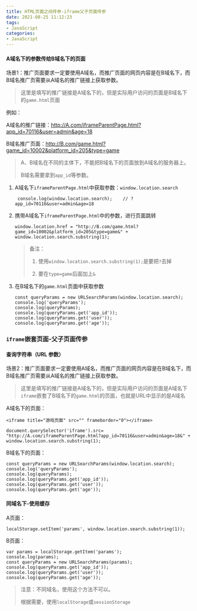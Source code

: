 ```yaml
---
title: HTML页面之间传参-iframe父子页面传参
date: 2021-08-25 11:12:23
tags:
- JavaScript
categories: 
- JavaScript
---
```


#### A域名下的参数传给B域名下的页面

场景1：推广页面要求一定要使用A域名，而推广页面的网页内容是在B域名下，而B域名推广页需要从A域名的推广链接上获取参数。

> 这里是填写的推广链接是A域名下的，但是实际用户访问的页面是B域名下的`game.html`页面

例如：

A域名的推广链接：http://A.com/iframeParentPage.html?app_id=70116&user=admin&age=18

B域名推广页面：http://B.com/game.html?game_id=10002&platform_id=205&type=game

> A、B域名在不同的主体下，不能把B域名下的页面放到A域名的服务器上。
>
> B域名需要拿到`app_id`等参数。

1. A域名下`iframeParentPage.html`中获取参数：`window.location.search`

   ```
    console.log(window.location.search);	// ?app_id=70116&user=admin&age=18
   ```

2. 携带A域名下`iframeParentPage.html`中的参数，进行页面跳转

   ```
   window.location.href = "http://B.com/game.html?game_id=10002&platform_id=205&type=game&" + window.location.search.substring(1);
   ```

   > 备注：
   >
   > 1. 使用`window.location.search.substring(1);`是要把`?`去掉
   >
   > 2. 要在`type=game`后面加上`&`

3. 在B域名下的`game.html`页面中获取参数

   ```
   const queryParams = new URLSearchParams(window.location.search);
   console.log('queryParams');
   console.log(queryParams);
   console.log(queryParams.get('app_id'));
   console.log(queryParams.get('user'));
   console.log(queryParams.get('age'));
   ```

### `iframe`嵌套页面-父子页面传参

#### 查询字符串（URL 参数）

场景2：推广页面要求一定要使用A域名，而推广页面的网页内容是在B域名下，而B域名推广页需要从A域名的推广链接上获取参数。

> 这里是填写的推广链接是A域名下的，但是实际用户访问的页面是A域名下`iframe`嵌套了B域名下的`game.html`的页面，也就是URL中显示的是A域名

A域名下的页面：

```
<iframe title="游戏页面" src="" frameborder="0"></iframe>
```

```
document.querySelector('iframe').src= "http://A.com/iframeParentPage.html?app_id=70116&user=admin&age=18&" + window.location.search.substring(1);
```

B域名下的页面：

```
const queryParams = new URLSearchParams(window.location.search);
console.log('queryParams');
console.log(queryParams);
console.log(queryParams.get('app_id'));
console.log(queryParams.get('user'));
console.log(queryParams.get('age'));
```

#### 同域名下-使用缓存

A页面：

```
localStorage.setItem('params', window.location.search.substring(1));
```

B页面：

```
var params = localStorage.getItem('params');
console.log(params);
const queryParams = new URLSearchParams(params);
console.log(queryParams.get('app_id'));
console.log(queryParams.get('user'));
console.log(queryParams.get('age'));
```

> 注意：不同域名，使用这个方法不可以。
>
> 根据需要，使用`localStorage`或`sessionStorage`
